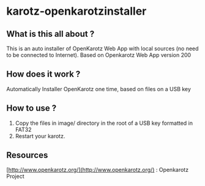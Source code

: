 # karotz-openkarotzinstaller

## What is this all about ?
This is an auto installer of OpenKarotz Web App with local sources (no need to be connected to Internet). Based on Openkarotz Web App version 200

## How does it work ?
Automatically Installer OpenKarotz one time, based on files on a USB key

## How to use ?
1. Copy the files in image/ directory in the root of a USB key formatted in FAT32
1. Restart your karotz.

## Resources

[http://www.openkarotz.org/](http://www.openkarotz.org/) : Openkarotz Project
